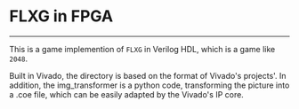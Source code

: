 # FLXG in FPGA

---

This is a game implemention of `FLXG` in Verilog HDL, which is a game like `2048`.

Built in Vivado, the directory is based on the format of Vivado's projects'.
In addition, the img\_transformer is a python code, transforming the picture into a .coe file, which can be easily adapted by the Vivado's IP core.

